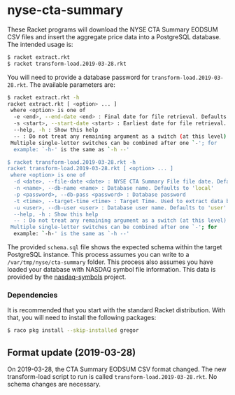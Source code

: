 # nyse-cta-summary

These Racket programs will download the NYSE CTA Summary EODSUM CSV files and insert the aggregate price data into a PostgreSQL database. 
The intended usage is:

```bash
$ racket extract.rkt
$ racket transform-load.2019-03-28.rkt
```

You will need to provide a database password for `transform-load.2019-03-28.rkt`. The available parameters are:

```bash
$ racket extract.rkt -h
racket extract.rkt [ <option> ... ]
 where <option> is one of
  -e <end>, --end-date <end> : Final date for file retrieval. Defaults to tomorrow
  -s <start>, --start-date <start> : Earliest date for file retrieval. Defaults to today
  --help, -h : Show this help
  -- : Do not treat any remaining argument as a switch (at this level)
 Multiple single-letter switches can be combined after one `-'; for
  example: `-h-' is the same as `-h --'

$ racket transform-load.2019-03-28.rkt -h
racket transform-load.2019-03-28.rkt [ <option> ... ]
 where <option> is one of
  -d <date>, --file-date <date> : NYSE CTA Summary File file date. Defaults to today
  -n <name>, --db-name <name> : Database name. Defaults to 'local'
  -p <password>, --db-pass <password> : Database password
  -t <time>, --target-time <time> : Target Time. Used to extract data based on the TransTime field. Defaults to 16:15
  -u <user>, --db-user <user> : Database user name. Defaults to 'user'
  --help, -h : Show this help
  -- : Do not treat any remaining argument as a switch (at this level)
 Multiple single-letter switches can be combined after one `-'; for
  example: `-h-' is the same as `-h --'
```

The provided `schema.sql` file shows the expected schema within the target PostgreSQL instance. 
This process assumes you can write to a `/var/tmp/nyse/cta-summary` folder. This process also assumes you have loaded your database with 
NASDAQ symbol file information. This data is provided by the [nasdaq-symbols](https://github.com/evdubs/nasdaq-symbols) project.

### Dependencies

It is recommended that you start with the standard Racket distribution. With that, you will need to install the following packages:

```bash
$ raco pkg install --skip-installed gregor
```

## Format update (2019-03-28)

On 2019-03-28, the CTA Summary EODSUM CSV format changed. The new transform-load script to run is called `transform-load.2019-03-28.rkt`. 
No schema changes are necessary.
